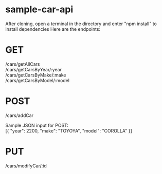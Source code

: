 # sample-car-api
After cloning, open a terminal in the directory and enter "npm install" to install dependencies
Here are the endpoints:

# GET
/cars/getAllCars  
/cars/getCarsByYear/:year  
/cars/getCarsByMake/:make  
/cars/getCarsByModel/:model  

# POST
/cars/addCar

Sample JSON input for POST:  
[{
	"year": 2200,
	"make": "TOYOYA",
	"model": "COROLLA"
}]

# PUT
/cars/modifyCar/:id
